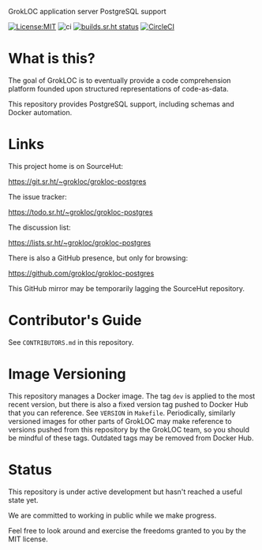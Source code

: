 GrokLOC application server PostgreSQL support

[![License:MIT](https://img.shields.io/badge/License-MIT-yellow.svg)](https://opensource.org/licenses/MIT)
![ci](https://github.com/grokloc/grokloc-postgres/workflows/Docker/badge.svg)
[![builds.sr.ht status](https://builds.sr.ht/~grokloc/grokloc-postgres.svg)](https://builds.sr.ht/~grokloc/grokloc-postgres?)
[![CircleCI](https://circleci.com/gh/grokloc/grokloc-postgres.svg?style=svg)](https://circleci.com/gh/grokloc/grokloc-postgres)
# What is this?

The goal of GrokLOC is to eventually provide a code comprehension platform founded upon
structured representations of code-as-data.

This repository provides PostgreSQL support, including schemas and Docker automation.

# Links

This project home is on SourceHut:

https://git.sr.ht/~grokloc/grokloc-postgres

The issue tracker:

https://todo.sr.ht/~grokloc/grokloc-postgres

The discussion list:

https://lists.sr.ht/~grokloc/grokloc-postgres

There is also a GitHub presence, but only for browsing:

https://github.com/grokloc/grokloc-postgres

This GitHub mirror may be temporarily lagging the SourceHut repository.

# Contributor's Guide

See `CONTRIBUTORS.md` in this repository.

# Image Versioning

This repository manages a Docker image. The tag `dev` is applied to the most
recent version, but there is also a fixed version tag pushed to Docker Hub that
you can reference. See `VERSION` in `Makefile`. Periodically, similarly
versioned images for other parts of GrokLOC may make reference to versions
pushed from this repository by the GrokLOC team, so you should be mindful of
these tags. Outdated tags may be removed from Docker Hub.

# Status

This repository is under active development but hasn't reached a useful state yet.

We are committed to working in public while we make progress.

Feel free to look around and exercise the freedoms granted to you by the MIT license.

